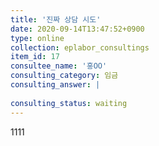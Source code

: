 ```yaml
---
title: '진짜 상담 시도'
date: 2020-09-14T13:47:52+0900
type: online
collection: eplabor_consultings
item_id: 17
consultee_name: '홍OO'
consulting_category: 임금
consulting_answer: |
    
consulting_status: waiting
---
```


1111
